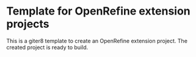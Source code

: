 Template for OpenRefine extension projects
=============================

This is a giter8 template to create an OpenRefine extension project.
The created project is ready to build.
